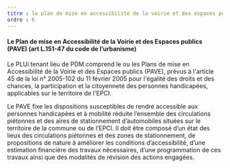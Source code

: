 ```yaml
---
titre : le plan de mise en accessibilité de la voirie et des espaces publics (PAVE)
ordre : 6
---
```

#### Le Plan de mise en Accessibilité de la Voirie et des Espaces publics (PAVE) (art L.151-47 du code de l’urbanisme)

Le PLUi tenant lieu de PDM comprend le ou les Plans de mise en Accessibilité de la Voirie et des Espaces publics (PAVE), prévus à l'article 45 de la loi n° 2005-102 du 11 février 2005 pour l'égalité des droits et des chances, la participation et la citoyenneté des personnes handicapées, applicables sur le territoire de l'EPCI.

Le PAVE fixe les dispositions susceptibles de rendre accessible aux personnes handicapées et à mobilité réduite l’ensemble des circulations piétonnes et des aires de stationnement d’automobiles situées sur le territoire de la commune ou de l’EPCI. Il doit être composé d’un état des lieux des circulations piétonnes et des zones de stationnement, de propositions de nature à améliorer les conditions d’accessibilité, d’une estimation financière des travaux nécessaires, d’une programmation de ces travaux ainsi que des modalités de révision des actions engagées. 